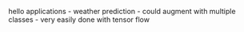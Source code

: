 hello
applications - weather prediction - could augment with multiple classes - very easily done with tensor flow
